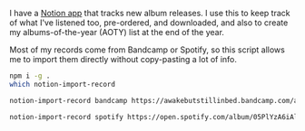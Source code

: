 
I have a [Notion app](https://www.notion.so/Release-Tracker-5f967c3b1c30445b857ad3093c96b282?pvs=4) that tracks new album releases. I use this to keep track of what I've listened too, pre-ordered, and downloaded, and also to create my albums-of-the-year (AOTY) list at the end of the year.

Most of my records come from Bandcamp or Spotify, so this script allows me to import them directly without copy-pasting a lot of info.

```bash
npm i -g .
which notion-import-record

notion-import-record bandcamp https://awakebutstillinbed.bandcamp.com/album/chaos-takes-the-wheel-and-i-am-a-passenger https://ashtuesday.bandcamp.com/track/calypso

notion-import-record spotify https://open.spotify.com/album/05PlYzA6iAlIjPclb5dUcb
```
